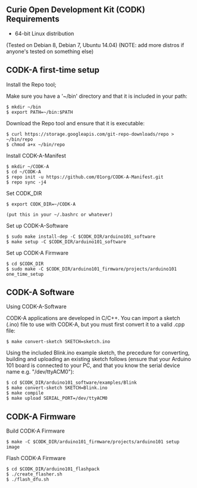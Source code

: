 Curie Open Development Kit (CODK) Requirements
--------------
- 64-bit Linux distribution

(Tested on Debian 8, Debian 7, Ubuntu 14.04)
(NOTE: add more distros if anyone's tested on something else)

CODK-A first-time setup
-----------------------

  Install the Repo tool;

  Make sure you have a '~/bin' directory and that it is included in your path:

    $ mkdir ~/bin
    $ export PATH=~/bin:$PATH

  Download the Repo tool and ensure that it is executable:

    $ curl https://storage.googleapis.com/git-repo-downloads/repo > ~/bin/repo
    $ chmod a+x ~/bin/repo

  Install CODK-A-Manifest

    $ mkdir ~/CODK-A
    $ cd ~/CODK-A
    $ repo init -u https://github.com/01org/CODK-A-Manifest.git
    $ repo sync -j4

  Set CODK_DIR

    $ export CODK_DIR=~/CODK-A

    (put this in your ~/.bashrc or whatever)
    
  Set up CODK-A-Software

    $ sudo make install-dep -C $CODK_DIR/arduino101_software
    $ make setup -C $CODK_DIR/arduino101_software
    
  Set up CODK-A Firmware

    $ cd $CODK_DIR
    $ sudo make -C $CODK_DIR/arduino101_firmware/projects/arduino101 one_time_setup

CODK-A Software
---------------

  Using CODK-A-Software

  CODK-A applications are developed in C/C++. You can import a sketch (.ino)
  file to use with CODK-A, but you must first convert it to a valid .cpp
  file:

    $ make convert-sketch SKETCH=sketch.ino

  Using the included Blink.ino example sketch, the precedure for converting,
  building and uploading an existing sketch follows (ensure that your
  Arduino 101 board is connected to your PC, and that you know the serial
  device name e.g. "/dev/ttyACM0"):

    $ cd $CODK_DIR/arduino101_software/examples/Blink
    $ make convert-sketch SKETCH=Blink.ino
    $ make compile
    $ make upload SERIAL_PORT=/dev/ttyACM0


CODK-A Firmware 
---------------

Build CODK-A Firmware

    $ make -C $CODK_DIR/arduino101_firmware/projects/arduino101 setup image

Flash CODK-A Firmware

    $ cd $CODK_DIR/arduino101_flashpack
    $ ./create_flasher.sh
    $ ./flash_dfu.sh
